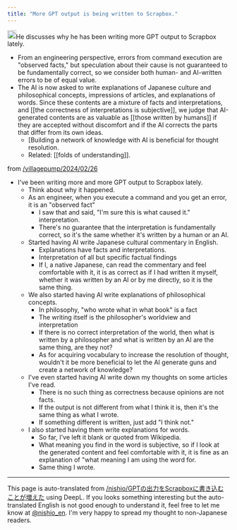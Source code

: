 ```yaml
---
title: "More GPT output is being written to Scrapbox."
---
```


<img src='https://scrapbox.io/api/pages/nishio-en/gpt/icon' alt='gpt.icon' height="19.5"/>He discusses why he has been writing more GPT output to Scrapbox lately.
- From an engineering perspective, errors from command execution are "observed facts," but speculation about their cause is not guaranteed to be fundamentally correct, so we consider both human- and AI-written errors to be of equal value.
- The AI is now asked to write explanations of Japanese culture and philosophical concepts, impressions of articles, and explanations of words. Since these contents are a mixture of facts and interpretations, and [[the correctness of interpretations is subjective]], we judge that AI-generated contents are as valuable as [[those written by humans]] if they are accepted without discomfort and if the AI corrects the parts that differ from its own ideas.
    - [Building a network of knowledge with AI is beneficial for thought resolution.
    - Related: [[folds of understanding]].

from [/villagepump/2024/02/26](https://scrapbox.io/villagepump/2024/02/26)
- I've been writing more and more GPT output to Scrapbox lately.
    - Think about why it happened.
    - As an engineer, when you execute a command and you get an error, it is an "observed fact"
        - I saw that and said, "I'm sure this is what caused it." interpretation.
        - There's no guarantee that the interpretation is fundamentally correct, so it's the same whether it's written by a human or an AI.
    - Started having AI write Japanese cultural commentary in English.
        - Explanations have facts and interpretations.
        - Interpretation of all but specific factual findings
        - If I, a native Japanese, can read the commentary and feel comfortable with it, it is as correct as if I had written it myself, whether it was written by an AI or by me directly, so it is the same thing.
    - We also started having AI write explanations of philosophical concepts.
        - In philosophy, "who wrote what in what book" is a fact
        - The writing itself is the philosopher's worldview and interpretation
        - If there is no correct interpretation of the world, then what is written by a philosopher and what is written by an AI are the same thing, are they not?
        - As for acquiring vocabulary to increase the resolution of thought, wouldn't it be more beneficial to let the AI generate guns and create a network of knowledge?
    - I've even started having AI write down my thoughts on some articles I've read.
        - There is no such thing as correctness because opinions are not facts.
        - If the output is not different from what I think it is, then it's the same thing as what I wrote.
        - If something different is written, just add "I think not."
    - I also started having them write explanations for words.
        - So far, I've left it blank or quoted from Wikipedia.
        - What meaning you find in the word is subjective, so if I look at the generated content and feel comfortable with it, it is fine as an explanation of "what meaning I am using the word for.
        - Same thing I wrote.
---
This page is auto-translated from [/nishio/GPTの出力をScrapboxに書き込むことが増えた](https://scrapbox.io/nishio/GPTの出力をScrapboxに書き込むことが増えた) using DeepL. If you looks something interesting but the auto-translated English is not good enough to understand it, feel free to let me know at [@nishio_en](https://twitter.com/nishio_en). I'm very happy to spread my thought to non-Japanese readers.